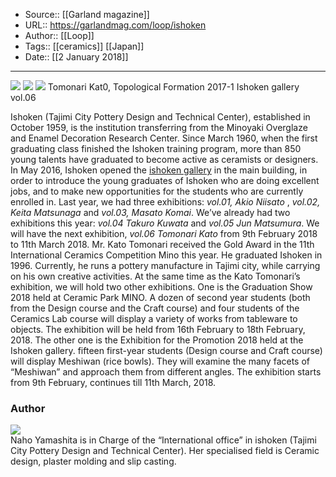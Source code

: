﻿
  * Source:: [[Garland magazine]]
  * URL:: https://garlandmag.com/loop/ishoken
  * Author:: [[Loop]]
  * Tags:: [[ceramics]] [[Japan]]
  * Date:: [[2 January 2018]]


* * *
[![](https://garlandmag.com/wp-content/uploads/2017/11/Ishoken-Graduation-Show-2017-image-01.jpg)](https://garlandmag.com/wp-content/uploads/2017/11/Ishoken-Graduation-Show-2017-image-01.jpg)
[![](https://garlandmag.com/wp-content/uploads/2017/11/Ishoken-Graduation-Show-2017-image-02.jpg)](https://garlandmag.com/wp-content/uploads/2017/11/Ishoken-Graduation-Show-2017-image-02.jpg)
[![](https://garlandmag.com/wp-content/uploads/2017/11/Tomonari-Kato.jpg)](https://garlandmag.com/wp-content/uploads/2017/11/Tomonari-Kato.jpg)
     Tomonari Kat0, Topological Formation 2017-1 Ishoken gallery vol.06
  

Ishoken (Tajimi City Pottery Design and Technical Center), established in October 1959, is the institution transferring from the Minoyaki Overglaze and Enamel Decoration Research Center. Since March 1960, when the first graduating class finished the Ishoken training program, more than 850 young talents have graduated to become active as ceramists or designers.
In May 2016, Ishoken opened the [ishoken gallery](http://www.city.tajimi.lg.jp/ishoken/index.html) in the main building, in order to introduce the young graduates of Ishoken who are doing excellent jobs, and to make new opportunities for the students who are currently enrolled in.
Last year, we had three exhibitions: _vol.01, Akio Niisato_ , _vol.02, Keita Matsunaga_ and _vol.03, Masato Komai_. We’ve already had two exhibitions this year: _vol.04 Takuro Kuwata_ and _vol.05 Jun Matsumura_. We will have the next exhibition, _vol.06 Tomonari Kato_ from 9th February 2018 to 11th March 2018.
Mr. Kato Tomonari received the Gold Award in the 11th International Ceramics Competition Mino this year. He graduated Ishoken in 1996. Currently, he runs a pottery manufacture in Tajimi city, while carrying on his own creative activities.
At the same time as the Kato Tomonari’s exhibition, we will hold two other exhibitions.
One is the Graduation Show 2018 held at Ceramic Park MINO. A dozen of second year students (both from the Design course and the Craft course) and four students of the Ceramics Lab course will display a variety of works from tableware to objects. The exhibition will be held from 16th February to 18th February, 2018.
The other one is the Exhibition for the Promotion 2018 held at the Ishoken gallery. fifteen first-year students (Design course and Craft course) will display Meshiwan (rice bowls). They will examine the many facets of “Meshiwan” and approach them from different angles. The exhibition starts from 9th February, continues till 11th March, 2018.
### Author
[![](https://garlandmag.com/wp-content/uploads/2017/09/Naho-Yamashita.jpg)  
](https://garlandmag.com/wp-content/uploads/2017/09/Naho-Yamashita.jpg)Naho Yamashita is in Charge of the “International office” in ishoken (Tajimi City Pottery Design and Technical Center). Her specialised field is Ceramic design, plaster molding and slip casting.
 
